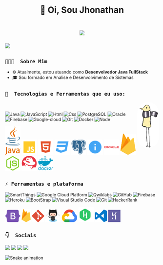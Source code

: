 <div align="center">
 <h1>👋 Oi, Sou Jhonathan<h1>
   <img src="https://komarev.com/ghpvc/?username=jhonathandosreis&label=Profile+Views&style=for-the-badge">
</div>
  
![](https://github.com/amandewatnitrr/amandewatnitrr/blob/main/header_.png)
  
##  
<h3><b><samp>👨🏻‍💻 &nbsp;Sobre Mim</samp></b></h3>
  
- ⚙️ Atualmente, estou atuando como **Desenvolvedor Java FullStack**
- 🎓 Sou formado em Analise e Desenvolvimento de Sistemas

##
<h3><b><samp>🧰 &nbsp;Tecnologias e Ferramentas que eu uso:</samp></b></h3>
 
<img align="right" alt="Jhonathan-pic" height="150" style="border-radius:50px;" src="https://github.com/jhonathandosreis/jhonathandosreis/blob/main/terminal.gif">
&nbsp; 
  
![Java](https://img.shields.io/badge/Java-FF5733?style=flat-square&logo=Java&logoColor=white)
![JavaScript](https://img.shields.io/badge/JavaScript-F7DF1E?style=flat-square&logo=JavaScript&logoColor=white)
![Html](https://img.shields.io/badge/Html-FFA500?style=flat-square&logo=c%2B%2B&logoColor=white)
![Css](https://img.shields.io/badge/css-0000FF?style=flat-square&logo=css&logoColor=white)
![PostgreSQL](https://img.shields.io/badge/PostgreSQL-00FFFF?style=flat-square&logo=PostgreSQL&logoColor=white)
![Oracle](https://img.shields.io/badge/Oracle-FF5733?style=flat-square&logo=Oracle&logoColor=white)
![Firebase](https://img.shields.io/badge/Firebase-FFA500?style=flat-square&logo=Firebase&logoColor=white)
![Google-cloud](https://img.shields.io/badge/Google-cloud-4285F4?style=flat-square&logo=Google-cloud&logoColor=white&color=4285F4,FFBA00,DB4437,0F9D58)
![Git](https://img.shields.io/badge/Git-FFA500?style=flat-square&logo=Git&logoColor=white)
![Docker](https://img.shields.io/badge/Docker-0000FF?style=flat-square&logo=MathWorks&logoColor=white)
![Node](https://img.shields.io/badge/Node-008000?style=flat-square&logo=Node&logoColor=white)

<span>
<img src="https://github.com/jhonathandosreis/jhonathandosreis/blob/main/imgs/java.svg" alt="drawing" width="50"/>
<img src="https://github.com/jhonathandosreis/jhonathandosreis/blob/main/imgs/javascript.svg" alt="drawing" width="50"/>
<img src="https://github.com/jhonathandosreis/jhonathandosreis/blob/main/imgs/html.svg" alt="drawing" width="50"/>
<img src="https://github.com/jhonathandosreis/jhonathandosreis/blob/main/imgs/css.svg" alt="drawing" width="50"/>
<img src="https://github.com/jhonathandosreis/jhonathandosreis/blob/main/imgs/postgresql.svg" alt="drawing" width="50"/>
<img src="https://github.com/jhonathandosreis/jhonathandosreis/blob/main/imgs/readme.svg" alt="drawing" width="50"/>
<img src="https://github.com/jhonathandosreis/jhonathandosreis/blob/main/imgs/oracle.svg" alt="drawing" width="50"/>
<img src="https://github.com/jhonathandosreis/jhonathandosreis/blob/main/imgs/firebase.svg" alt="drawing" width="50"/>
<img src="https://github.com/jhonathandosreis/jhonathandosreis/blob/main/imgs/node.svg" alt="drawing" width="50"/>
<img src="https://github.com/jhonathandosreis/jhonathandosreis/blob/main/imgs/redhat.svg" alt="drawing" width="50"/>
<img src="https://github.com/jhonathandosreis/jhonathandosreis/blob/main/imgs/docker.svg" alt="drawing" width="50"/>
</span>
&nbsp;
  
##
<h3><b><samp>⚡&nbsp;Ferramentas e plataforma</samp></b></h3>

![SmartThings](https://img.shields.io/badge/SmartThings-777BB4?style=flat-square&logo=SmartThings&logoColor=white)
![Google Cloud Platform](https://img.shields.io/badge/Google_Cloud-4285F4?style=flat-square&logo=google-cloud&logoColor=white)
![Qwiklabs](https://img.shields.io/badge/Qwiklabs-F5CD0E?style=flat-square&logo=Qwiklabs&logoColor=800000)
![GitHub](https://img.shields.io/badge/GitHub-181717?style=flat-square&logo=github)
![Firebase](https://img.shields.io/badge/Firebase-ffcb2c?style=flat-square&logo=Firebase&logoColor=DD1100)
![Heroku](https://img.shields.io/badge/Heroku-430098?style=flat-square&logo=Heroku&logoColor=white)
![BootStrap](https://img.shields.io/badge/Bootstrap-7952B3?style=flat-square&logo=bootstrap&logoColor=white)
![Visual Studio Code](https://img.shields.io/badge/Visual_Studio_Code-007ACC?style=flat-square&logo=Visual-Studio-Code&logoColor=white)
![Git](https://img.shields.io/badge/Git-F05032?style=flat-square&logo=Git&logoColor=white)
![HackerRank](https://img.shields.io/badge/HackerRank-107C10?style=flat-square&logo=HackerRank&logoColor=black)
  
<span>
<img src="https://github.com/jhonathandosreis/jhonathandosreis/blob/main/imgs/bootstrap-5-1.svg" alt="drawing" width="50"/>
<img src="https://github.com/jhonathandosreis/jhonathandosreis/blob/main/imgs/firebase-1.svg" alt="drawing" width="30"/>
<img src="https://github.com/jhonathandosreis/jhonathandosreis/blob/main/imgs/git-icon.svg" alt="drawing" width="40"/>
<img src="https://github.com/jhonathandosreis/jhonathandosreis/blob/main/imgs/Octocat.png" alt="drawing" width="50"/>
<img src="https://github.com/jhonathandosreis/jhonathandosreis/blob/main/imgs/google-cloud-1.svg" alt="drawing" width="50"/>
<img src="https://github.com/jhonathandosreis/jhonathandosreis/blob/main/imgs/hackerrank.svg" alt="drawing" width="50"/>
<img src="https://github.com/jhonathandosreis/jhonathandosreis/blob/main/imgs/visual-studio-code.svg" alt="drawing" width="40"/>
<img src="https://github.com/jhonathandosreis/jhonathandosreis/blob/main/imgs/heroku-4.svg" alt="drawing" width="40"/>
</span> 
  
##
<h3><b><samp>👇 &nbsp;Sociais</samp></b></h3>

 <a href="https://www.twitch.tv/jhonathandrss" target="_blank"><img src="https://img.shields.io/badge/Twitch-9146FF?style=for-the-badge&logo=twitch&logoColor=white" target="_blank"></a>
  <a href="https://instagram.com/jhonathandrs" target="_blank"><img src="https://img.shields.io/badge/-Instagram-%23E4405F?style=for-the-badge&logo=instagram&logoColor=white" target="_blank"></a>
  <a href = "mailto:jhonathandeveloper2022@gmail.com"><img src="https://img.shields.io/badge/-Gmail-%23333?style=for-the-badge&logo=gmail&logoColor=white" target="_blank"></a>
  <a href="https://www.linkedin.com/in/jhonathandosreis" target="_blank"><img src="https://img.shields.io/badge/-LinkedIn-%230077B5?style=for-the-badge&logo=linkedin&logoColor=white" target="_blank"></a> 
</div>
  
![Snake animation](https://github.com/jhonathandosreis/jhonathandosreis/blob/output/github-contribution-grid-snake.svg)
